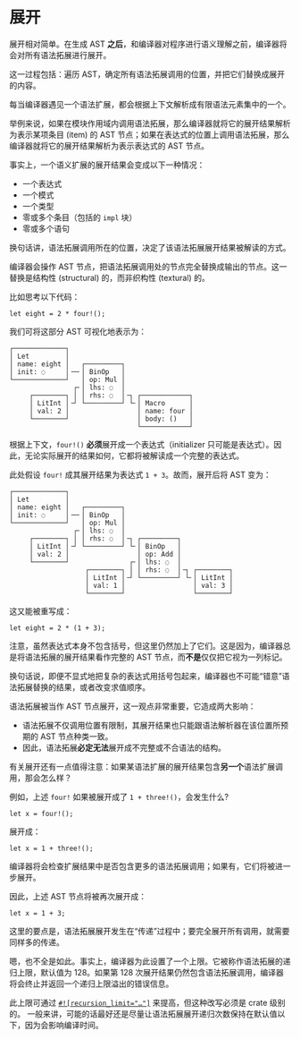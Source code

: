 # 展开

展开相对简单。在生成 AST **之后**，和编译器对程序进行语义理解之前，编译器将会对所有语法拓展进行展开。

这一过程包括：遍历 AST，确定所有语法拓展调用的位置，并把它们替换成展开的内容。

每当编译器遇见一个语法扩展，都会根据上下文解析成有限语法元素集中的一个。

举例来说，如果在模块作用域内调用语法拓展，那么编译器就将它的展开结果解析为表示某项条目 (item) 的 AST
节点；如果在表达式的位置上调用语法拓展，那么编译器就将它的展开结果解析为表示表达式的 AST 节点。

事实上，一个语义扩展的展开结果会变成以下一种情况：

* 一个表达式
* 一个模式
* 一个类型
* 零或多个条目（包括的 `impl` 块）
* 零或多个语句

换句话讲，语法拓展调用所在的位置，决定了该语法拓展展开结果被解读的方式。

编译器会操作 AST 节点，把语法拓展调用处的节点完全替换成输出的节点。这一替换是结构性 (structural)
的，而非织构性 (textural) 的。

比如思考以下代码：

```rust,ignore
let eight = 2 * four!();
```

我们可将这部分 AST 可视化地表示为：

```text
┌─────────────┐
│ Let         │
│ name: eight │   ┌─────────┐
│ init: ◌     │╶─╴│ BinOp   │
└─────────────┘   │ op: Mul │
                ┌╴│ lhs: ◌  │
     ┌────────┐ │ │ rhs: ◌  │╶┐ ┌────────────┐
     │ LitInt │╶┘ └─────────┘ └╴│ Macro      │
     │ val: 2 │                 │ name: four │
     └────────┘                 │ body: ()   │
                                └────────────┘
```

根据上下文，`four!()` **必须**展开成一个表达式（initializer
只可能是表达式）。因此，无论实际展开的结果如何，它都将被解读成一个完整的表达式。

此处假设 `four!` 成其展开结果为表达式 `1 + 3`。故而，展开后将 AST 变为：

```text
┌─────────────┐
│ Let         │
│ name: eight │   ┌─────────┐
│ init: ◌     │╶─╴│ BinOp   │
└─────────────┘   │ op: Mul │
                ┌╴│ lhs: ◌  │
     ┌────────┐ │ │ rhs: ◌  │╶┐ ┌─────────┐
     │ LitInt │╶┘ └─────────┘ └╴│ BinOp   │
     │ val: 2 │                 │ op: Add │
     └────────┘               ┌╴│ lhs: ◌  │
                   ┌────────┐ │ │ rhs: ◌  │╶┐ ┌────────┐
                   │ LitInt │╶┘ └─────────┘ └╴│ LitInt │
                   │ val: 1 │                 │ val: 3 │
                   └────────┘                 └────────┘
```

这又能被重写成：

```rust,ignore
let eight = 2 * (1 + 3);
```

注意，虽然表达式本身不包含括号，但这里仍然加上了它们。这是因为，编译器总是将语法拓展的展开结果看作完整的
AST 节点，而**不是**仅仅把它视为一列标记。

换句话说，即便不显式地把复杂的表达式用括号包起来，编译器也不可能“错意”语法拓展替换的结果，或者改变求值顺序。

语法拓展被当作 AST 节点展开，这一观点非常重要，它造成两大影响：

* 语法拓展不仅调用位置有限制，其展开结果也只能跟语法解析器在该位置所预期的 AST 节点种类一致。
* 因此，语法拓展**必定无法**展开成不完整或不合语法的结构。

有关展开还有一点值得注意：如果某语法扩展的展开结果包含**另一个**语法扩展调用，那会怎么样？

例如，上述 `four!` 如果被展开成了 `1 + three!()`，会发生什么?

```rust,ignore
let x = four!();
```

展开成：

```rust,ignore
let x = 1 + three!();
```

编译器将会检查扩展结果中是否包含更多的语法拓展调用；如果有，它们将被进一步展开。

因此，上述 AST 节点将被再次展开成：

```rust,ignore
let x = 1 + 3;
```

这里的要点是，语法拓展展开发生在“传递”过程中；要完全展开所有调用，就需要同样多的传递。

嗯，也不全是如此。事实上，编译器为此设置了一个上限。它被称作语法拓展的递归上限，默认值为 128。如果第
128 次展开结果仍然包含语法拓展调用，编译器将会终止并返回一个递归上限溢出的错误信息。

此上限可通过 [`#![recursion_limit="…"]`][recursion_limit] 来提高，但这种改写必须是 crate
级别的。 一般来讲，可能的话最好还是尽量让语法拓展展开递归次数保持在默认值以下，因为会影响编译时间。

[recursion_limit]: https://doc.rust-lang.org/reference/attributes/limits.html#the-recursion_limit-attribute

